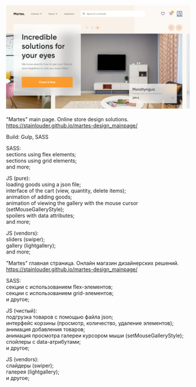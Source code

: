 ![previev](previev.png)

"Martes" main page. Online store design solutions.<br>
https://stainlouder.github.io/martes-design_mainpage/

Build: Gulp, SASS

SASS:<br>
sections using flex elements;<br>
sections using grid elements;<br>
and more;

JS (pure):<br>
loading goods using a json file;<br>
interface of the cart (view, quantity, delete items);<br>
animation of adding goods;<br>
animation of viewing the gallery with the mouse cursor (setMouseGalleryStyle);<br>
spoilers with data attributes;<br>
and more;<br>

JS (vendors):<br>
sliders (swiper);<br>
gallery (lightgallery);<br>
and more;<br>

"Martes" главная страница. Онлайн магазин дизайнерских решений.<br>
https://stainlouder.github.io/martes-design_mainpage/

SASS:<br>
секции с использованием flex-элементов;<br>
секции с использованием grid-элементов;<br>
и другое;<br>

JS (чистый):<br>
подгрузка товаров с помощью файла json;<br>
интерфейс корзины (просмотр, количество, удаление элементов);<br>
анимация добавления товаров;<br>
анимация просмотра галереи курсором мыши (setMouseGalleryStyle);<br>
спойлеры с data-атрибутами;<br>
и другое;<br>

JS (vendors):<br>
слайдеры (swiper);<br>
галерея (lightgallery);<br>
и другое;<br>
